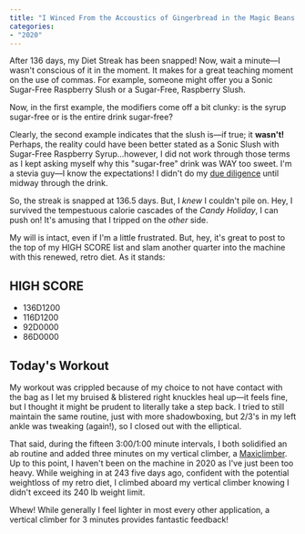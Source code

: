 ```yaml
---
title: "I Winced From the Accoustics of Gingerbread in the Magic Beans of <em>The House That Jack Built</em>."
categories:
- "2020"
---
```


After 136 days, my Diet Streak has been snapped!  Now, wait a minute—I wasn't conscious of it in the moment.  It makes for a great teaching moment on the use of commas.  For example, someone might offer you a Sonic Sugar-Free Raspberry Slush or a Sugar-Free, Raspberry Slush.

Now, in the first example, the modifiers come off a bit clunky: is the syrup sugar-free or is the entire drink sugar-free?

Clearly, the second example indicates that the slush is—if true; it **wasn't!**  Perhaps, the reality could have been better stated as a Sonic Slush with Sugar-Free Raspberry Syrup...however, I did not work through those terms as I kept asking myself why this "sugar-free" drink was WAY too sweet.  I'm a stevia guy—I know the expectations!  I didn't do my [due diligence](https://www.mashed.com/157440/dont-eat-a-sonic-slush-until-you-read-this/) until midway through the drink.

So, the streak is snapped at 136.5 days.  But, I *knew* I couldn't pile on. Hey, I survived the tempestuous calorie cascades of the *Candy Holiday*, I can push on!  It's amusing that I tripped on the *other* side.  

My will is intact, even if I'm a little frustrated.  But, hey, it's great to post to the top of my HIGH SCORE list and slam another quarter into the machine with this renewed, retro diet.  As it stands:

## HIGH SCORE

* 136D1200
* 116D1200
* 92D0000
* 86D0000

## Today's Workout

My workout was crippled because of my choice to not have contact with the bag as I let my bruised & blistered right knuckles heal up—it feels fine, but I thought it might be prudent to literally take a step back.  I tried to still maintain the same routine, just with more shadowboxing, but 2/3's in my left ankle was tweaking (again!), so I closed out with the elliptical.

That said, during the fifteen 3:00/1:00 minute intervals, I both solidified an ab routine and added three minutes on my vertical climber, a [Maxiclimber](https://maxiclimber.com/).  Up to this point, I haven't been on the machine in 2020 as I've just been too heavy.  While weighing in at 243 five days ago, confident with the potential weightloss of my retro diet, I climbed aboard my vertical climber knowing I didn't exceed its 240 lb weight limit.

Whew!  While generally I feel lighter in most every other application, a vertical climber for 3 minutes provides fantastic feedback!